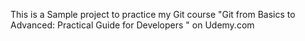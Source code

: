 This is a Sample project to practice my Git course "Git from Basics to Advanced: Practical Guide for Developers " on Udemy.com
